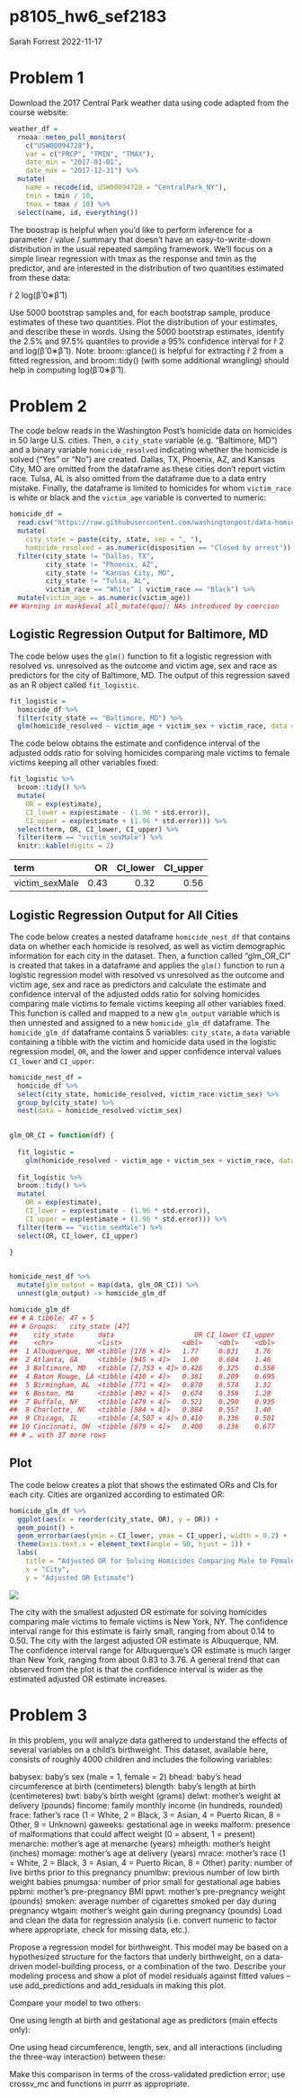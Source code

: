 p8105_hw6_sef2183
================
Sarah Forrest
2022-11-17

# Problem 1

Download the 2017 Central Park weather data using code adapted from the
course website:

``` r
weather_df = 
  rnoaa::meteo_pull_monitors(
    c("USW00094728"),
    var = c("PRCP", "TMIN", "TMAX"), 
    date_min = "2017-01-01",
    date_max = "2017-12-31") %>%
  mutate(
    name = recode(id, USW00094728 = "CentralPark_NY"),
    tmin = tmin / 10,
    tmax = tmax / 10) %>%
  select(name, id, everything())
```

The boostrap is helpful when you’d like to perform inference for a
parameter / value / summary that doesn’t have an easy-to-write-down
distribution in the usual repeated sampling framework. We’ll focus on a
simple linear regression with tmax as the response and tmin as the
predictor, and are interested in the distribution of two quantities
estimated from these data:

r̂ 2 log(β̂ 0∗β̂ 1)

Use 5000 bootstrap samples and, for each bootstrap sample, produce
estimates of these two quantities. Plot the distribution of your
estimates, and describe these in words. Using the 5000 bootstrap
estimates, identify the 2.5% and 97.5% quantiles to provide a 95%
confidence interval for r̂ 2 and log(β̂ 0∗β̂ 1). Note: broom::glance() is
helpful for extracting r̂ 2 from a fitted regression, and broom::tidy()
(with some additional wrangling) should help in computing log(β̂ 0∗β̂ 1).

# Problem 2

The code below reads in the Washington Post’s homicide data on homicides
in 50 large U.S. cities. Then, a `city_state` variable (e.g. “Baltimore,
MD”) and a binary variable `homicide_resolved` indicating whether the
homicide is solved (“Yes” or “No”) are created. Dallas, TX, Phoenix, AZ,
and Kansas City, MO are omitted from the dataframe as these cities don’t
report victim race. Tulsa, AL is also omitted from the dataframe due to
a data entry mistake. Finally, the dataframe is limited to homicides for
whom `victim_race` is white or black and the `victim_age` variable is
converted to numeric:

``` r
homicide_df = 
  read.csv("https://raw.githubusercontent.com/washingtonpost/data-homicides/master/homicide-data.csv") %>%
  mutate(
    city_state = paste(city, state, sep = ", "),
    homicide_resolved = as.numeric(disposition == "Closed by arrest")) %>%
  filter(city_state != "Dallas, TX", 
         city_state != "Phoenix, AZ",
         city_state != "Kansas City, MO",
         city_state != "Tulsa, AL",
         victim_race == "White" | victim_race == "Black") %>%
  mutate(victim_age = as.numeric(victim_age))
## Warning in mask$eval_all_mutate(quo): NAs introduced by coercion
```

## Logistic Regression Output for Baltimore, MD

The code below uses the `glm()` function to fit a logistic regression
with resolved vs. unresolved as the outcome and victim age, sex and race
as predictors for the city of Baltimore, MD. The output of this
regression saved as an R object called `fit_logistic`.

``` r
fit_logistic =
  homicide_df %>%
  filter(city_state == "Baltimore, MD") %>%
  glm(homicide_resolved ~ victim_age + victim_sex + victim_race, data = ., family = binomial())
```

The code below obtains the estimate and confidence interval of the
adjusted odds ratio for solving homicides comparing male victims to
female victims keeping all other variables fixed:

``` r
fit_logistic %>%
  broom::tidy() %>%
  mutate(
    OR = exp(estimate),
    CI_lower = exp(estimate - (1.96 * std.error)),
    CI_upper = exp(estimate + (1.96 * std.error))) %>%
  select(term, OR, CI_lower, CI_upper) %>% 
  filter(term == "victim_sexMale") %>% 
  knitr::kable(digits = 2)
```

| term           |   OR | CI_lower | CI_upper |
|:---------------|-----:|---------:|---------:|
| victim_sexMale | 0.43 |     0.32 |     0.56 |

## Logistic Regression Output for All Cities

The code below creates a nested dataframe `homicide_nest_df` that
contains data on whether each homicide is resolved, as well as victim
demographic information for each city in the dataset. Then, a function
called “glm_OR_CI” is created that takes in a dataframe and applies the
`glm()` function to run a logistic regression model with resolved vs
unresolved as the outcome and victim age, sex and race as predictors and
calculate the estimate and confidence interval of the adjusted odds
ratio for solving homicides comparing male victims to female victims
keeping all other variables fixed. This function is called and mapped to
a new `glm_output` variable which is then unnested and assigned to a new
`homicide_glm_df` dataframe. The `homicide_glm_df` dataframe contains 5
variables: `city_state`, a `data` variable containing a tibble with the
victim and homicide data used in the logistic regression model, `OR`,
and the lower and upper confidence interval values `CI_lower` and
`CI_upper`:

``` r
homicide_nest_df = 
  homicide_df %>% 
  select(city_state, homicide_resolved, victim_race:victim_sex) %>%
  group_by(city_state) %>%
  nest(data = homicide_resolved:victim_sex)
  

glm_OR_CI = function(df) {
  
  fit_logistic = 
    glm(homicide_resolved ~ victim_age + victim_sex + victim_race, data = df, family = binomial())
  
  fit_logistic %>%
  broom::tidy() %>%
  mutate(
    OR = exp(estimate),
    CI_lower = exp(estimate - (1.96 * std.error)),
    CI_upper = exp(estimate + (1.96 * std.error))) %>%
  filter(term == "victim_sexMale") %>% 
  select(OR, CI_lower, CI_upper) 
  
}


homicide_nest_df %>% 
  mutate(glm_output = map(data, glm_OR_CI)) %>% 
  unnest(glm_output) -> homicide_glm_df

homicide_glm_df
## # A tibble: 47 × 5
## # Groups:   city_state [47]
##    city_state      data                    OR CI_lower CI_upper
##    <chr>           <list>               <dbl>    <dbl>    <dbl>
##  1 Albuquerque, NM <tibble [178 × 4]>   1.77     0.831    3.76 
##  2 Atlanta, GA     <tibble [945 × 4]>   1.00     0.684    1.46 
##  3 Baltimore, MD   <tibble [2,753 × 4]> 0.426    0.325    0.558
##  4 Baton Rouge, LA <tibble [410 × 4]>   0.381    0.209    0.695
##  5 Birmingham, AL  <tibble [771 × 4]>   0.870    0.574    1.32 
##  6 Boston, MA      <tibble [492 × 4]>   0.674    0.356    1.28 
##  7 Buffalo, NY     <tibble [479 × 4]>   0.521    0.290    0.935
##  8 Charlotte, NC   <tibble [584 × 4]>   0.884    0.557    1.40 
##  9 Chicago, IL     <tibble [4,507 × 4]> 0.410    0.336    0.501
## 10 Cincinnati, OH  <tibble [679 × 4]>   0.400    0.236    0.677
## # … with 37 more rows
```

## Plot

The code below creates a plot that shows the estimated ORs and CIs for
each city. Cities are organized according to estimated OR:

``` r
homicide_glm_df %>%
  ggplot(aes(x = reorder(city_state, OR), y = OR)) +
  geom_point() +
  geom_errorbar(aes(ymin = CI_lower, ymax = CI_upper), width = 0.2) + 
  theme(axis.text.x = element_text(angle = 90, hjust = 1)) +
  labs(
    title = "Adjusted OR for Solving Homicides Comparing Male to Female Victims",
    x = "City",
    y = "Adjusted OR Estimate")
```

![](p8105_hw6_sef2183_files/figure-gfm/unnamed-chunk-7-1.png)<!-- -->

The city with the smallest adjusted OR estimate for solving homicides
comparing male victims to female victims is New York, NY. The confidence
interval range for this estimate is fairly small, ranging from about
0.14 to 0.50. The city with the largest adjusted OR estimate is
Albuquerque, NM. The confidence interval range for Albuquerque’s OR
estimate is much larger than New York, ranging from about 0.83 to 3.76.
A general trend that can observed from the plot is that the confidence
interval is wider as the estimated adjusted OR estimate increases.

# Problem 3

In this problem, you will analyze data gathered to understand the
effects of several variables on a child’s birthweight. This dataset,
available here, consists of roughly 4000 children and includes the
following variables:

babysex: baby’s sex (male = 1, female = 2) bhead: baby’s head
circumference at birth (centimeters) blength: baby’s length at birth
(centimeteres) bwt: baby’s birth weight (grams) delwt: mother’s weight
at delivery (pounds) fincome: family monthly income (in hundreds,
rounded) frace: father’s race (1 = White, 2 = Black, 3 = Asian, 4 =
Puerto Rican, 8 = Other, 9 = Unknown) gaweeks: gestational age in weeks
malform: presence of malformations that could affect weight (0 = absent,
1 = present) menarche: mother’s age at menarche (years) mheigth:
mother’s height (inches) momage: mother’s age at delivery (years) mrace:
mother’s race (1 = White, 2 = Black, 3 = Asian, 4 = Puerto Rican, 8 =
Other) parity: number of live births prior to this pregnancy pnumlbw:
previous number of low birth weight babies pnumgsa: number of prior
small for gestational age babies ppbmi: mother’s pre-pregnancy BMI ppwt:
mother’s pre-pregnancy weight (pounds) smoken: average number of
cigarettes smoked per day during pregnancy wtgain: mother’s weight gain
during pregnancy (pounds) Load and clean the data for regression
analysis (i.e. convert numeric to factor where appropriate, check for
missing data, etc.).

Propose a regression model for birthweight. This model may be based on a
hypothesized structure for the factors that underly birthweight, on a
data-driven model-building process, or a combination of the two.
Describe your modeling process and show a plot of model residuals
against fitted values – use add_predictions and add_residuals in making
this plot.

Compare your model to two others:

One using length at birth and gestational age as predictors (main
effects only):

One using head circumference, length, sex, and all interactions
(including the three-way interaction) between these:

Make this comparison in terms of the cross-validated prediction error;
use crossv_mc and functions in purrr as appropriate.
